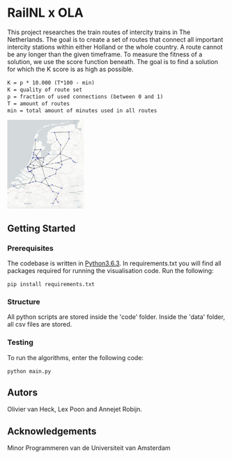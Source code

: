 # RailNL x OLA

This project researches the train routes of intercity trains in The Netherlands. The goal is to create a set of routes that connect all important intercity stations within either Holland or the whole country. A route cannot be any longer than the given timeframe. To measure the fitness of a solution, we use the score function beneath. The goal is to find a solution for which the K score is as high as possible.

<pre><code>K = p * 10.000 (T*100 - min)
K = quality of route set
p = fraction of used connections (between 0 and 1)
T = amount of routes
min = total amount of minutes used in all routes
</code></pre>

<img src="code/static/RailNL_preview.jpeg" alt="train connections Netherlands" width="35%">

## Getting Started

### Prerequisites
The codebase is written in [Python3.6.3](https://www.python.org/downloads/). In requirements.txt you will find all packages required for running the visualisation code. Run the following:
<pre><code>pip install requirements.txt</code></pre>

### Structure
All python scripts are stored inside the 'code' folder. Inside the 'data' folder, all csv files are stored. 

### Testing
To run the algorithms, enter the following code:
<pre><code>python main.py</code></pre>

## Autors
Olivier van Heck, Lex Poon and Annejet Robijn. 

## Acknowledgements
Minor Programmeren van de Universiteit van Amsterdam
